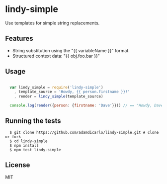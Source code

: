 # lindy-simple

Use templates for simple string replacements.

## Features

* String substitution using the "{{ variableName }}" format.
* Structured context data: "{{ obj.foo.bar }}"

## Usage

```javascript

  var lindy_simple = require('lindy-simple')
    , template_source = 'Howdy, {{ person.firstname }}!'
    , render = lindy_simple(template_source)

  console.log(render({person: {firstname: 'Dave'}})) // == "Howdy, Dave!"
```

## Running the tests

```
  $ git clone https://github.com/adamdicarlo/lindy-simple.git # clone or fork
  $ cd lindy-simple
  $ npm install
  $ npm test lindy-simple
```

## License

MIT
